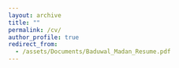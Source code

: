 ```yaml
---
layout: archive
title: ""
permalink: /cv/
author_profile: true
redirect_from:
  - /assets/Documents/Baduwal_Madan_Resume.pdf
---
```



<!-- ---
permalink: /cv/
title: "Curriculum Vitae(CV)"
classes: wide
excerpt: Learn about me, who iam and what I do. 
---


📃 You can download a PDF copy of my CV [here](https://drive.google.com/file/d/1a20srnBPEXdMic148lRYL2j6VwIg_88H/view?usp=sharing).

<iframe src="/assets/Documents/Madan_CV.pdf
" width="100%" height="800" frameborder="no" border="0" marginwidth="0" marginheight="0"></iframe>
 -->
